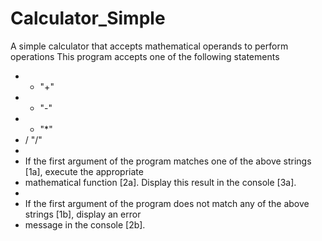 # Calculator_Simple
A simple calculator that accepts mathematical operands to perform operations
This program accepts one of the following statements
 * + "+"
 * - "-"
 * * "*"
 * / "/"
 *
 * If the first argument of the program matches one of the above strings [1a], execute the appropriate
 * mathematical function [2a]. Display this result in the console [3a].
 *
 * If the first argument of the program does not match any of the above strings [1b], display an error
 * message in the console [2b].
